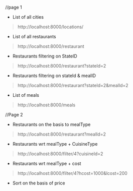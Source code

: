 //page 1

* List of all cities
> http://localhost:8000/locations/
* List of all restaurants
>http://localhost:8000/restaurant
* Restaurants filtering on StateID
>http://localhost:8000/restaurant?stateId=2
* Restaurants filtering on stateId & mealID
>http://localhost:8000/restaurant?stateId=2&mealId=2
* List of meals
>http://localhost:8000/meals


//Page 2
* Restaurants on the basis to mealType
>http://localhost:8000/restaurant?mealId=2
* Restaurants wrt mealType + CuisineType
>http://localhost:8000/filter/4?cuisineId=2
* Restaurants wrt mealType + cost
>http://localhost:8000/filter/4?hcost=1000&lcost=200
>
* Sort on the basis of price 
